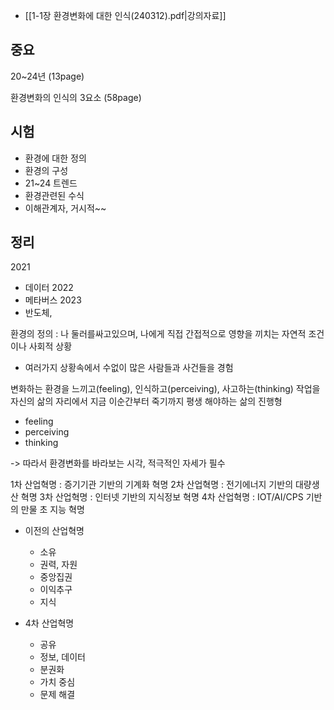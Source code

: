 - [[1-1장 환경변화에 대한 인식(240312).pdf|강의자료]]

## 중요

20~24년 (13page)

환경변화의 인식의 3요소 (58page)



## 시험

- 환경에 대한 정의
- 환경의 구성
- 21~24 트렌드
- 환경관련된 수식
- 이해관계자, 거시적~~


## 정리

2021
- 데이터
2022
- 메타버스
2023 
- 반도체, 

환경의 정의 : 나 둘러를싸고있으며, 나에게 직접 간접적으로 영향을 끼치는 자연적 조건이나 사회적 상황

- 여러가지 상황속에서 수없이 많은 사람들과 사건들을 경험

변화하는 환경을 느끼고(feeling), 인식하고(perceiving), 사고하는(thinking) 작업을 자신의 삶의 자리에서 지금 이순간부터 죽기까지 평생 해야하는 삶의 진행형

- feeling
- perceiving
- thinking

-> 따라서 환경변화를 바라보는 시각, 적극적인 자세가 필수

1차 산업혁명 : 증기기관 기반의 기계화 혁명
2차 산업혁명 : 전기에너지 기반의 대량생산 혁명
3차 산업혁명 : 인터넷 기반의 지식정보 혁명
4차 산업혁명 : IOT/AI/CPS 기반의 만물 초 지능 혁명

- 이전의 산업혁명
	- 소유
	- 권력, 자원
	- 중앙집권
	- 이익추구
	- 지식

- 4차 산업혁명
	- 공유
	- 정보, 데이터
	- 분권화
	- 가치 중심
	- 문제 해결
